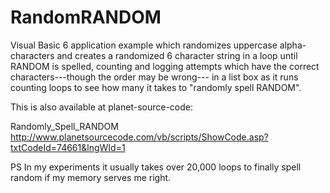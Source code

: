 # RandomRANDOM
Visual Basic 6 application example which randomizes uppercase alpha-characters and creates a randomized 6 character string in a loop until RANDOM is spelled, counting and logging attempts which have the correct characters---though the order may be wrong--- in a list box as it runs counting loops to see how many it takes to "randomly spell RANDOM".


This is also available at planet-source-code:

Randomly_Spell_RANDOM
http://www.planetsourcecode.com/vb/scripts/ShowCode.asp?txtCodeId=74661&lngWId=1

PS
In my experiments it usually takes over 20,000 loops to finally spell random if my memory serves me right.
